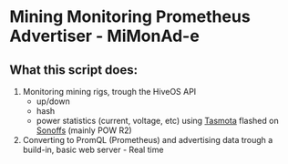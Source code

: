# Mining Monitoring Prometheus Advertiser - MiMonAd-e

## What this script does:
1. Monitoring mining rigs, trough the HiveOS API
   - up/down
   - hash
   - power statistics (current, voltage, etc) using [Tasmota](https://tasmota.github.io/docs/About/) flashed on [Sonoffs](https://sonoff.tech/product/diy-smart-switch/powr2/) (mainly POW R2)
3. Converting to PromQL (Prometheus) and advertising data trough a build-in, basic web server - Real time
